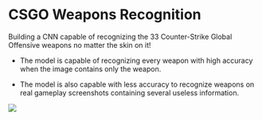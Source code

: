 # CSGO Weapons Recognition

Building a CNN capable of recognizing the 33 Counter-Strike Global Offensive weapons no matter the skin on it!

* The model is capable of recognizing every weapon with high accuracy when the image contains only the weapon.

* The model is also capable with less accuracy to recognize weapons on real gameplay screenshots containing several useless information.

![](https://github.com/Adib-Habbou/portfolio/blob/main/images/csgoo.png)
